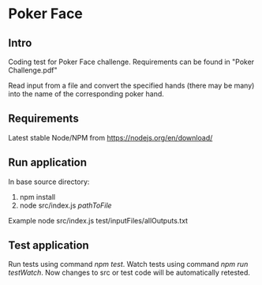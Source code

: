 # Poker Face

## Intro

Coding test for Poker Face challenge.
Requirements can be found in "Poker Challenge.pdf"

Read input from a file and convert the specified hands (there may be many) into the name of the corresponding poker hand.

## Requirements

Latest stable Node/NPM from https://nodejs.org/en/download/

## Run application

In base source directory:

1. npm install
2. node src/index.js _pathToFile_
   
Example node src/index.js test/inputFiles/allOutputs.txt

## Test application

Run tests using command _npm test_.
Watch tests using command _npm run testWatch_. Now changes to src or test code will be automatically retested.
